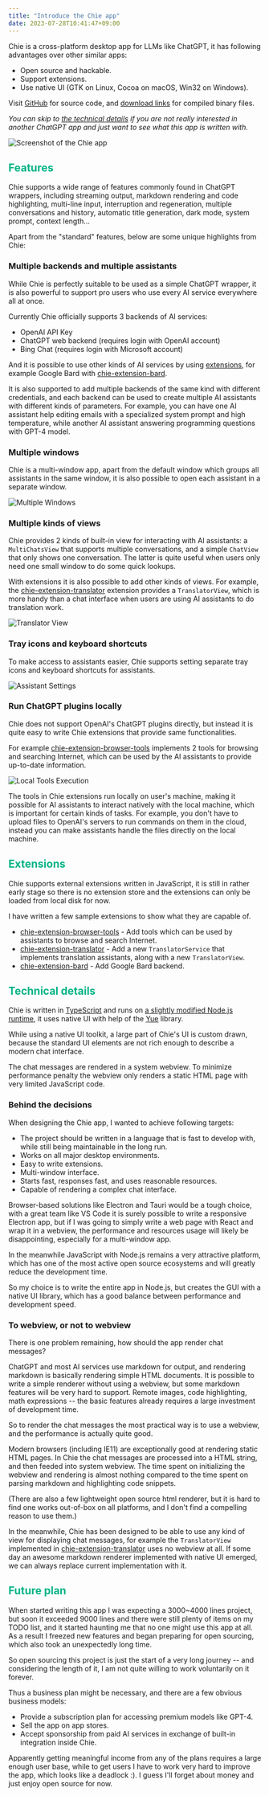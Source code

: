 ```yaml
---
title: "Introduce the Chie app"
date: 2023-07-28T10:41:47+09:00
---
```


<style>
  h2 { color: #00B386!important }
  @media (prefers-color-scheme: light) {
    img.screenshot-dark { display: none }
  }
  @media (prefers-color-scheme: dark) {
    img.screenshot-light { display: none }
  }
</style>

Chie is a cross-platform desktop app for LLMs like ChatGPT, it has following
advantages over other similar apps:

* Open source and hackable.
* Support extensions.
* Use native UI (GTK on Linux, Cocoa on macOS, Win32 on Windows).

Visit [GitHub](https://github.com/chieapp/chie) for source code, and
[download links](https://github.com/chieapp/chie/releases/latest) for compiled
binary files.

<p class="opacity-70"><i>You can skip to <a href="#technical-details">the
technical details</a> if you are not really interested in another ChatGPT
app and just want to see what this app is written with.</i></p>

<img src="/homepage/screenshot.png" alt="Screenshot of the Chie app" class="screenshot-light">
<img src="/homepage/screenshot_dark.png" alt="Screenshot of the Chie app" class="screenshot-dark">

## Features

Chie supports a wide range of features commonly found in ChatGPT wrappers,
including streaming output, markdown rendering and code highlighting, multi-line
input, interruption and regeneration, multiple conversations and history,
automatic title generation, dark mode, system prompt, context length...

Apart from the "standard" features, below are some unique highlights from Chie:

### Multiple backends and multiple assistants

While Chie is perfectly suitable to be used as a simple ChatGPT wrapper, it is
also powerful to support pro users who use every AI service everywhere all at
once.

Currently Chie officially supports 3 backends of AI services:

* OpenAI API Key
* ChatGPT web backend (requires login with OpenAI account)
* Bing Chat (requires login with Microsoft account)

And it is possible to use other kinds of AI services by using
[extensions](#extensions), for example Google Bard with
[chie-extension-bard](https://github.com/chieapp/chie-extension-bard).

It is also supported to add multiple backends of the same kind with different
credentials, and each backend can be used to create multiple AI assistants with
different kinds of parameters. For example, you can have one AI assistant help
editing emails with a specialized system prompt and high temperature, while
another AI assistant answering programming questions with GPT-4 model.

### Multiple windows

Chie is a multi-window app, apart from the default window which groups all
assistants in the same window, it is also possible to open each assistant in a
separate window.

![Multiple Windows](multi-windows.png)

### Multiple kinds of views

Chie provides 2 kinds of built-in view for interacting with AI assistants: a
`MultiChatsView` that supports multiple conversations, and a simple `ChatView`
that only shows one conversation. The latter is quite useful when users only
need one small window to do some quick lookups.

With extensions it is also possible to add other kinds of views. For example,
the [chie-extension-translator](https://github.com/chieapp/chie-extension-translator)
extension provides a `TranslatorView`, which is more handy than a chat interface
when users are using AI assistants to do translation work.

<img src="translator-view.png" alt="Translator View" style="max-width: 539px; margin: auto">

### Tray icons and keyboard shortcuts

To make access to assistants easier, Chie supports setting separate tray icons
and keyboard shortcuts for assistants.

<img src="assisant-settings.png" alt="Assistant Settings" style="max-width: 557px; margin: auto">

### Run ChatGPT plugins locally

Chie does not support OpenAI's ChatGPT plugins directly, but instead it is quite
easy to write Chie extensions that provide same functionalities.

For example [chie-extension-browser-tools](https://github.com/chieapp/chie-extension-browser-tools)
implements 2 tools for browsing and searching Internet, which can be used by the
AI assistants to provide up-to-date information.

<img src="tools.png" alt="Local Tools Execution" style="max-width: 450px; margin: auto">

The tools in Chie extensions run locally on user's machine, making it possible
for AI assistants to interact natively with the local machine, which is
important for certain kinds of tasks. For example, you don't have to upload
files to OpenAI's servers to run commands on them in the cloud, instead you can
make assistants handle the files directly on the local machine.

## Extensions

Chie supports external extensions written in JavaScript, it is still in rather
early stage so there is no extension store and the extensions can only be loaded
from local disk for now.

I have written a few sample extensions to show what they are capable of.

* [chie-extension-browser-tools](https://github.com/chieapp/chie-extension-browser-tools) -
  Add tools which can be used by assistants to browse and search Internet.
* [chie-extension-translator](https://github.com/chieapp/chie-extension-translator) -
  Add a new `TranslatorService` that implements translation assistants, along
  with a new `TranslatorView`.
* [chie-extension-bard](https://github.com/chieapp/chie-extension-bard) -
  Add Google Bard backend.

## Technical details

Chie is written in [TypeScript](https://www.typescriptlang.org) and runs on [a
slightly modified Node.js runtime](https://github.com/yue/yode), it uses native
UI  with help of the [Yue](https://github.com/yue/yue) library.

While using a native UI toolkit, a large part of Chie's UI is custom drawn,
because the standard UI elements are not rich enough to describe a modern chat
interface.

The chat messages are rendered in a system webview. To minimize performance
penalty the webview only renders a static HTML page with very limited
JavaScript code.

### Behind the decisions

When designing the Chie app, I wanted to achieve following targets:

* The project should be written in a language that is fast to develop with,
  while still being maintainable in the long run.
* Works on all major desktop environments.
* Easy to write extensions.
* Multi-window interface.
* Starts fast, responses fast, and uses reasonable resources.
* Capable of rendering a complex chat interface.

Browser-based solutions like Electron and Tauri would be a tough choice, with a
great team like VS Code it is surely possible to write a responsive Electron
app, but if I was going to simply write a web page with React and wrap it in a
webview, the performance and resources usage will likely be disappointing,
especially for a multi-window app.

In the meanwhile JavaScript with Node.js remains a very attractive platform,
which has one of the most active open source ecosystems and will greatly reduce
the development time.

So my choice is to write the entire app in Node.js, but creates the GUI with a
native UI library, which has a good balance between performance and development
speed.

### To webview, or not to webview

There is one problem remaining, how should the app render chat messages?

ChatGPT and most AI services use markdown for output, and rendering markdown is
basically rendering simple HTML documents. It is possible to write a simple
renderer without using a webview, but some markdown features will be very hard
to support. Remote images, code highlighting, math expressions -- the basic
features already requires a large investment of development time.

So to render the chat messages the most practical way is to use a webview, and
the performance is actually quite good.

Modern browsers (including IE11) are exceptionally good at rendering static HTML
pages. In Chie the chat messages are processed into a HTML string, and then
feeded into system webview. The time spent on initializing the webview and
rendering is almost nothing compared to the time spent on parsing markdown and
highlighting code snippets.

(There are also a few lightweight open source html renderer, but it is hard to
find one works out-of-box on all platforms, and I don't find a compelling reason
to use them.)

In the meanwhile, Chie has been designed to be able to use any kind of view for
displaying chat messages, for example the `TranslatorView` implemented in
[chie-extension-translator](https://github.com/chieapp/chie-extension-translator)
uses no webview at all. If some day an awesome markdown renderer implemented
with native UI emerged, we can always replace current implementation with it.

## Future plan

When started writing this app I was expecting a 3000~4000 lines project, but
soon it exceeded 9000 lines and there were still plenty of items on my TODO
list, and it started haunting me that no one might use this app at all. As a
result I freezed new features and began preparing for open sourcing, which also
took an unexpectedly long time.

So open sourcing this project is just the start of a very long journey -- and
considering the length of it, I am not quite willing to work voluntarily on it
forever.

Thus a business plan might be necessary, and there are a few obvious business
models:

* Provide a subscription plan for accessing premium models like GPT-4.
* Sell the app on app stores.
* Accept sponsorship from paid AI services in exchange of built-in integration
  inside Chie.

Apparently getting meaningful income from any of the plans requires a large
enough user base, while to get users I have to work very hard to improve the
app, which looks like a deadlock :). I guess I'll forget about money and just
enjoy open source for now.
